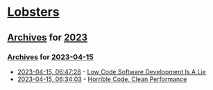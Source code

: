 # [Lobsters](../../../README.md)

## [Archives](../../index.md) for [2023](../index.md)

### [Archives](../../index.md) for [2023-04-15](index.md)

* [2023-04-15, 06:47:28](https://lobste.rs/s/lhxj3l/low_code_software_development_is_lie) - [Low Code Software Development Is A Lie](https://jaylittle.com/post/view/2023/4/low-code-software-development-is-a-lie)
* [2023-04-15, 06:34:03](https://lobste.rs/s/usxhy9/horrible_code_clean_performance) - [Horrible Code, Clean Performance](https://johnnysswlab.com/horrible-code-clean-performance/)
